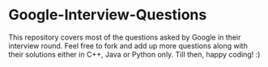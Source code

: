 # Google-Interview-Questions
This repository covers most of the questions asked by Google in their interview round. Feel free to fork and add up more questions along with their solutions either in C++, Java or Python only. Till then, happy coding! :)
